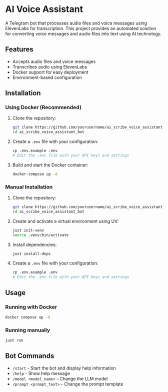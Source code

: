 # AI Voice Assistant

A Telegram bot that processes audio files and voice messages using ElevenLabs for transcription. This project provides an automated solution for converting voice messages and audio files into text using AI technology.

## Features

- Accepts audio files and voice messages
- Transcribes audio using ElevenLabs
- Docker support for easy deployment
- Environment-based configuration

## Installation

### Using Docker (Recommended)

1. Clone the repository:
   ```bash
   git clone https://github.com/yourusername/ai_scribe_voice_assistant_bot.git
   cd ai_scribe_voice_assistant_bot
   ```

2. Create a `.env` file with your configuration:
   ```bash
   cp .env.example .env
   # Edit the .env file with your API keys and settings
   ```

3. Build and start the Docker container:
   ```bash
   docker-compose up -d
   ```

### Manual Installation

1. Clone the repository:
   ```bash
   git clone https://github.com/yourusername/ai_scribe_voice_assistant_bot.git
   cd ai_scribe_voice_assistant_bot
   ```

2. Create and activate a virtual environment using UV:
   ```bash
   just init-venv
   source .venv/bin/activate
   ```

3. Install dependencies:
   ```bash
   just install-deps
   ```

4. Create a `.env` file with your configuration:
   ```bash
   cp .env.example .env
   # Edit the .env file with your API keys and settings
   ```

## Usage

### Running with Docker

```bash
docker compose up -d
```

### Running manually

```bash
just run
```

## Bot Commands

- `/start` - Start the bot and display help information
- `/help` - Show help message
- `/model <model_name>` - Change the LLM model
- `/prompt <prompt_text>` - Change the prompt template
